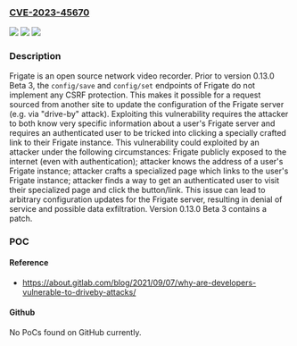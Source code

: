 ### [CVE-2023-45670](https://cve.mitre.org/cgi-bin/cvename.cgi?name=CVE-2023-45670)
![](https://img.shields.io/static/v1?label=Product&message=frigate&color=blue)
![](https://img.shields.io/static/v1?label=Version&message=%3D%20%3C%200.13.0-beta3%20&color=brighgreen)
![](https://img.shields.io/static/v1?label=Vulnerability&message=CWE-352%3A%20Cross-Site%20Request%20Forgery%20(CSRF)&color=brighgreen)

### Description

Frigate is an open source network video recorder. Prior to version 0.13.0 Beta 3, the `config/save` and `config/set` endpoints of Frigate do not implement any CSRF protection. This makes it possible for a request sourced from another site to update the configuration of the Frigate server (e.g. via "drive-by" attack). Exploiting this vulnerability requires the attacker to both know very specific information about a user's Frigate server and requires an authenticated user to be tricked into clicking a specially crafted link to their Frigate instance. This vulnerability could exploited by an attacker under the following circumstances: Frigate publicly exposed to the internet (even with authentication); attacker knows the address of a user's Frigate instance; attacker crafts a specialized page which links to the user's Frigate instance; attacker finds a way to get an authenticated user to visit their specialized page and click the button/link. This issue can lead to arbitrary configuration updates for the Frigate server, resulting in denial of service and possible data exfiltration. Version 0.13.0 Beta 3 contains a patch.

### POC

#### Reference
- https://about.gitlab.com/blog/2021/09/07/why-are-developers-vulnerable-to-driveby-attacks/

#### Github
No PoCs found on GitHub currently.

